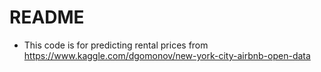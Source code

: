 # README
 - This code is for predicting rental prices from https://www.kaggle.com/dgomonov/new-york-city-airbnb-open-data

